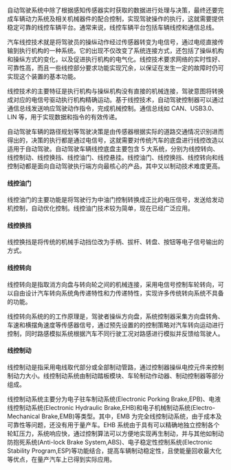 
自动驾驶系统中除了根据感知传感器实时获取的数据进行处理与决策，最终还要完成车辆动力系统及相关机械器件的配合控制，实现驾驶操作的执行，这就需要提供稳定可靠的线控车辆平台。通常来说，线控车辆平台包括车辆线控和通信总线。

汽车线控技术就是将驾驶员的操纵动作经过传感器转变为电信号，通过电缆直接传输到执行机构的一种系统。它的出现不仅改变了系统连接方式，还包括了操纵机构和操纵方式的变化，以及促进执行机构的电气化。线控技术要求网络的实时性好、可靠性高，而且一些线控部分要求功能实现冗余，以保证在发生一定的故障时仍可实现这个装置的基本功能。

线控技术的主要特征是执行机构与操纵机构没有直接的机械连接，驾驶意图将转换成对应的电信号驱动执行机构精确运动。基于线控技术，自动驾驶控制器可以通过通信总线发送响应驾驶动作指令，完成机械控制。通信总线如 CAN、USB3.0、LIN 等，用于实现数据和指令的有效传递。

自动驾驶车辆的路径规划等驾驶决策是由传感器根据实际的道路交通情况识别进而得出的，决策的执行都是通过电信号，这就需要对传统汽车的底盘进行线控改造以适用于自动驾驶。自动驾驶车辆线控底盘主要包含 5 大系统，分别为线控转向、线控制动、线控换挡、线控油门、线控悬挂。线控油门、线控换挡、线控转向和线控制动都是面向自动驾驶执行端方向最核心的产品，其中又以制动技术难度更高。

#### 线控油门

线控油门的主要功能是将驾驶行为中油门控制转换成正比的电压信号，发送给发动机控制，自动优化控制。线控油门技术较为简单，现在已经广泛应用。

#### 线控换挡

线控换挡是将传统的机械手动挡位改为手柄、拔杆、转盘、按钮等电子信号输出的方式。

#### 线控转向

线控转向是指取消方向盘与转向轮之间的机械连接，采用电信号控制车轮转向，可以自由设计汽车转向系统角传递特性和力传递特性，实现许多传统转向系统不具备的功能。

线控转向系统的的工作原理是，驾驶者操纵方向盘，系统控制器采集方向盘转角、车速和横摆角速度等传感器信号，通过预先设置的的控制策略对汽车转向运动进行控制，同时路感模拟系统根据汽车不同行驶工况对路感进行模拟并反馈给驾驶人。

#### 线控制动

线控制动是指采用电线取代部分或全部制动管路，通过控制器操纵电控元件来控制制动力大小。线控制动系统由制动踏板模块、车轮制动作动器、制动控制器等部分组成。

线控制动系统主要分为电子驻车制动系统(Electronic Porking Brake,EPB)、电液线控制动系统(Electronic Hydraulic Brake,EHB)和电子机械制动系统(Electro-Mechanical Brake,EMB)等类型。其中，EMB 为完全线控制动系统，由于成本及可靠性等问题，还没有用于量产车。EHB 系统由于具有可以精确地独立控制各个轮缸压力，系统响应快，通过控制算法可以方便地实现再生制动，并与其他如制动防抱死系统(Anti-lock Brake System,ABS)、电子稳定性控制系统(Electronic Stability Program,ESP)等功能结合，提高车辆制动稳定性，且使能量回收最大化等优点，在量产汽车上已得到实际应用。
